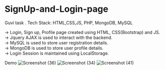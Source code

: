 # SignUp-and-Login-page
Guvi task . Tech Stack: HTML,CSS,JS, PHP, MongoDB, MySQL

-> Login, Sign up, Profile page created using HTML, CSS(Bootstrap) and JS.<br>
-> Jquery AJAX is used to interact with the backend.<br>
-> MySQL is used to store user registration details.<br>
-> MongoDB is used to store user profile details.<br>
-> Login Session is maintained using LocalStorage.<br>


Demo
![Screenshot (36)](https://github.com/adithyak2k03/SignUp-and-Login-page/assets/110721429/00ac1874-2a76-4e00-bfb9-d54e2c6ba90e)
![Screenshot (34)](https://github.com/adithyak2k03/SignUp-and-Login-page/assets/110721429/3398d3e9-dde3-46f8-9ad2-052fad5e3d92)
![Screenshot (41)](https://github.com/adithyak2k03/SignUp-and-Login-page/assets/110721429/e4ae0ed1-4d4a-4727-bf77-e6a6f0415e40)



